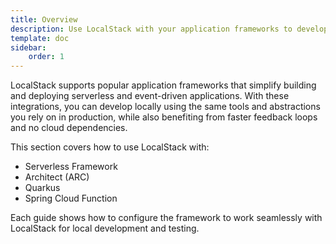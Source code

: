 ```yaml
---
title: Overview
description: Use LocalStack with your application frameworks to develop and test your applications locally.
template: doc
sidebar:
    order: 1
---
```


LocalStack supports popular application frameworks that simplify building and deploying serverless and event-driven applications. With these integrations, you can develop locally using the same tools and abstractions you rely on in production, while also benefiting from faster feedback loops and no cloud dependencies.

This section covers how to use LocalStack with:

- Serverless Framework
- Architect (ARC)
- Quarkus
- Spring Cloud Function

Each guide shows how to configure the framework to work seamlessly with LocalStack for local development and testing. 